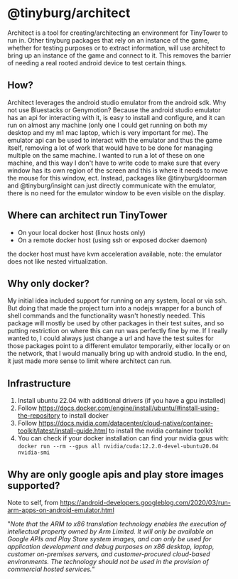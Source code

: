 # @tinyburg/architect

Architect is a tool for creating/architecting an environment for TinyTower to run in. Other tinyburg packages that rely on an instance of the game, whether for testing purposes or to extract information, will use architect to bring up an instance of the game and connect to it. This removes the barrier of needing a real rooted android device to test certain things.

## How?

Architect leverages the android studio emulator from the android sdk. Why not use Bluestacks or Genymotion? Because the android studio emulator has an api for interacting with it, is easy to install and configure, and it can run on almost any machine (only one I could get running on both my desktop and my m1 mac laptop, which is very important for me). The emulator api can be used to interact with the emulator and thus the game itself, removing a lot of work that would have to be done for managing multiple on the same machine. I wanted to run a lot of these on one machine, and this way I don't have to write code to make sure that every window has its own region of the screen and this is where it needs to move the mouse for this window, ect. Instead, packages like @tinyburg/doorman and @tinyburg/insight can just directly communicate with the emulator, there is no need for the emulator window to be even visible on the display.

## Where can architect run TinyTower

-   On your local docker host (linux hosts only)
-   On a remote docker host (using ssh or exposed docker daemon)

the docker host must have kvm acceleration available, note: the emulator does not like nested virtualization.

## Why only docker?

My initial idea included support for running on any system, local or via ssh. But doing that made the project turn into a nodejs wrapper for a bunch of shell commands and the functionality wasn't honestly needed. This package will mostly be used by other packages in their test suites, and so putting restriction on where this can run was perfectly fine by me. If I really wanted to, I could always just change a url and have the test suites for those packages point to a different emulator temporarily, either locally or on the network, that I would manually bring up with android studio. In the end, it just made more sense to limit where architect can run.

## Infrastructure

1. Install ubuntu 22.04 with additional drivers (if you have a gpu installed)
2. Follow <https://docs.docker.com/engine/install/ubuntu/#install-using-the-repository> to install docker
3. Follow <https://docs.nvidia.com/datacenter/cloud-native/container-toolkit/latest/install-guide.html> to install the nvidia container toolkit
4. You can check if your docker installation can find your nvidia gpus with: `docker run --rm --gpus all nvidia/cuda:12.2.0-devel-ubuntu20.04 nvidia-smi`

## Why are only google apis and play store images supported?

Note to self, from https://android-developers.googleblog.com/2020/03/run-arm-apps-on-android-emulator.html

"_Note that the ARM to x86 translation technology enables the execution of intellectual property owned by Arm Limited. It will only be available on Google APIs and Play Store system images, and can only be used for application development and debug purposes on x86 desktop, laptop, customer on-premises servers, and customer-procured cloud-based environments. The technology should not be used in the provision of commercial hosted services._"
